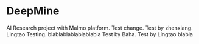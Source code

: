 # DeepMine
AI Research project with Malmo platform.
Test change.
Test by zhenxiang.
Lingtao Testing.
blablablablablablabla
Test by Baha.
Test by Lingtao
blabla